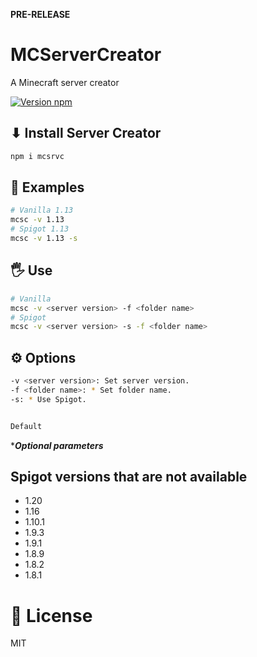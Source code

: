 **PRE-RELEASE**

# MCServerCreator
A Minecraft server creator

[![Version npm](https://img.shields.io/npm/v/mcservercreator.svg?logo=npm)](https://www.npmjs.com/package/MCServerCreator)

## ⬇ Install Server Creator

```bash
npm i mcsrvc
```

## 🧪 Examples

```bash
# Vanilla 1.13
mcsc -v 1.13
# Spigot 1.13
mcsc -v 1.13 -s
```

## 🖐 Use

```bash
# Vanilla
mcsc -v <server version> -f <folder name>
# Spigot
mcsc -v <server version> -s -f <folder name>
```

## ⚙️ Options

```bash
-v <server version>: Set server version.
-f <folder name>: * Set folder name.
-s: * Use Spigot.


Default 
```
****Optional parameters***

## Spigot versions that are not available

- 1.20
- 1.16
- 1.10.1
- 1.9.3
- 1.9.1
- 1.8.9
- 1.8.2
- 1.8.1

# 🔐 License

MIT

